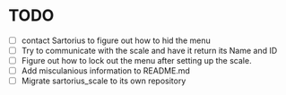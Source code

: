 TODO
====

- [ ] contact Sartorius to figure out how to hid the menu
- [ ] Try to communicate with the scale and have it return its Name and ID
- [ ] Figure out how to lock out the menu after setting up the scale. 
- [ ] Add misculanious information to README.md
- [ ] Migrate sartorius_scale to its own repository